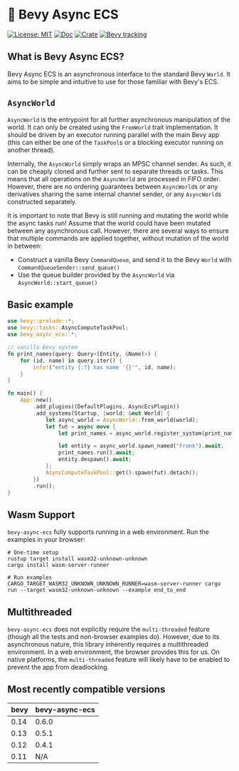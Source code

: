 # 🔄 Bevy Async ECS

[![License: MIT](https://img.shields.io/badge/License-MIT-blue.svg)](https://opensource.org/licenses/MIT)
[![Doc](https://docs.rs/bevy-async-ecs/badge.svg)](https://docs.rs/bevy-async-ecs)
[![Crate](https://img.shields.io/crates/v/bevy-async-ecs.svg)](https://crates.io/crates/bevy-async-ecs)
[![Bevy tracking](https://img.shields.io/badge/Bevy%20tracking-released%20version-lightblue)](https://github.com/bevyengine/bevy/blob/main/docs/plugins_guidelines.md#main-branch-tracking)

## What is Bevy Async ECS?

Bevy Async ECS is an asynchronous interface to the standard Bevy `World`.
It aims to be simple and intuitive to use for those familiar with Bevy's ECS.

## `AsyncWorld`

`AsyncWorld` is the entrypoint for all further asynchronous manipulation of the world.
It can only be created using the `FromWorld` trait implementation.
It should be driven by an executor running parallel with the main Bevy app
(this can either be one of the `TaskPool`s or a blocking executor running on another thread).

Internally, the `AsyncWorld` simply wraps an MPSC channel sender.
As such, it can be cheaply cloned and further sent to separate threads or tasks.
This means that all operations on the `AsyncWorld` are processed in FIFO order.
However, there are no ordering guarantees between `AsyncWorld`s or any derivatives sharing the same internal channel
sender, or any `AsyncWorld`s constructed separately. 

It is important to note that Bevy is still running and mutating the world while the async tasks run! Assume that the
world could have been mutated between any asynchronous call. However, there are several ways to ensure that multiple commands
are applied together, without mutation of the world in between:
* Construct a vanilla Bevy `CommandQueue`, and send it to the Bevy `World` with `CommandQueueSender::send_queue()`
* Use the queue builder provided by the `AsyncWorld` via `AsyncWorld::start_queue()`

## Basic example

```rust
use bevy::prelude::*;
use bevy::tasks::AsyncComputeTaskPool;
use bevy_async_ecs::*;

// vanilla Bevy system
fn print_names(query: Query<(Entity, &Name)>) {
	for (id, name) in query.iter() {
		info!("entity {:?} has name '{}'", id, name);
	}
}

fn main() {
	App::new()
		.add_plugins((DefaultPlugins, AsyncEcsPlugin))
		.add_systems(Startup, |world: &mut World| {
			let async_world = AsyncWorld::from_world(world);
			let fut = async move {
				let print_names = async_world.register_system(print_names).await;

				let entity = async_world.spawn_named("Frank").await;
				print_names.run().await;
				entity.despawn().await;
			};
			AsyncComputeTaskPool::get().spawn(fut).detach();
		})
		.run();
}
```

## Wasm Support

`bevy-async-ecs` fully supports running in a web environment. Run the examples in your browser:

```shell
# One-time setup
rustup target install wasm32-unknown-unknown
cargo install wasm-server-runner

# Run examples
CARGO_TARGET_WASM32_UNKNOWN_UNKNOWN_RUNNER=wasm-server-runner cargo run --target wasm32-unknown-unknown --example end_to_end
```

## Multithreaded

`bevy-async-ecs` does not explicitly require the `multi-threaded` feature (though all the tests and non-browser examples do).
However, due to its asynchronous nature, this library inherently requires a multithreaded environment. In a web environment,
the browser provides this for us. On native platforms, the `multi-threaded` feature will likely have to be enabled to prevent the
app from deadlocking.

## Most recently compatible versions

| bevy | bevy-async-ecs |
|------|----------------|
| 0.14 | 0.6.0          |
| 0.13 | 0.5.1          |
| 0.12 | 0.4.1          |
| 0.11 | N/A            |
